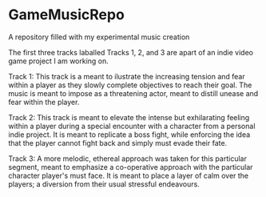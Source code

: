 # GameMusicRepo
A repository filled with my experimental music creation

The first three tracks laballed Tracks 1, 2, and 3 are apart of an indie video game project I am working on.


Track 1:
This track is a meant to ilustrate the increasing tension and fear within a player as they slowly complete objectives to reach their goal. The music is meant to impose as a threatening actor, meant to distill unease and fear within the player.

Track 2:
This track is meant to elevate the intense but exhilarating feeling within a player during a special encounter with a character from a personal indie project. It is meant to replicate a boss fight, while enforcing the idea that the player cannot fight back and simply must evade their fate.

Track 3:
A more melodic, ethereal approach was taken for this particular segment, meant to emphasize a co-operative approach with the particular character player's must face. It is meant to place a layer of calm over the players; a diversion from their usual stressful endeavours.


